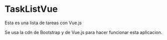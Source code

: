 # TaskListVue

Esta es una lista de tareas con Vue.js

Se usa la cdn de Bootstrap y de Vue.js
para hacer funcionar esta aplicacion.
